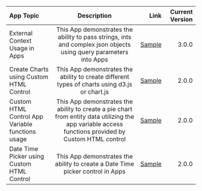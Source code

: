 | App Topic      | Description | Link     | Current Version | 
| :---        |    :----:   |          ---: | ---: |
| External Context Usage in Apps      | This App demonstrates the ability to pass strings, ints and complex json objects using query parameters into Apps       |  [Sample](https://github.com/UiPath/AppsClientSample/blob/master/demo-apps/expressions/ExternalContext_3.0.0_DemoApp.uiapp) |3.0.0 
| Create Charts using Custom HTML Control       | This App demonstrates the ability to create different types of charts using d3.js or chart.js       |  [Sample](https://github.com/UiPath/AppsClientSample/blob/master/demo-apps/controls/custom-html/CustomHTMLCharts_DemoApp.uiapp) |2.0.0 
| Custom HTML Control App Variable functions usage      | This App demonstrates the ability to create a pie chart from entity data utilizing the app variable access functions provided by Custom HTML control |  [Sample](https://github.com/UiPath/AppsClientSample/blob/master/demo-apps/controls/custom-html/CustomHTMLPieChart_DemoApp.zip) |2.0.0
| Date Time Picker using Custom HTML Control     | This App demonstrates the ability to create a Date Time picker control in Apps |  [Sample](https://github.com/UiPath/AppsClientSample/blob/master/demo-apps/controls/custom-html/CustomHTMLDateTimeControl_DemoApp.uiapp) |2.0.0 